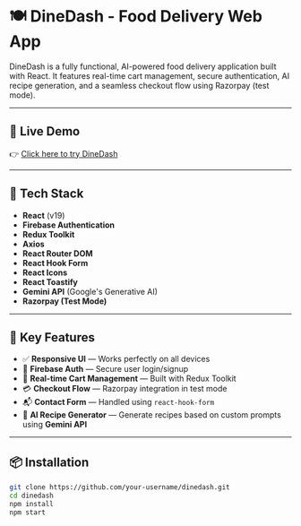 # 🍽️ DineDash - Food Delivery Web App

DineDash is a fully functional, AI-powered food delivery application built with React. It features real-time cart management, secure authentication, AI recipe generation, and a seamless checkout flow using Razorpay (test mode).  

---

## 🚀 Live Demo

👉 [Click here to try DineDash](https://react-food-delivery-app-gamma.vercel.app/)

---

## 🧰 Tech Stack

- **React** (v19)
- **Firebase Authentication**
- **Redux Toolkit**
- **Axios**
- **React Router DOM**
- **React Hook Form**
- **React Icons**
- **React Toastify**
- **Gemini API** (Google's Generative AI)
- **Razorpay (Test Mode)**

---

## 🔑 Key Features

- ✅ **Responsive UI** — Works perfectly on all devices
- 🔐 **Firebase Auth** — Secure user login/signup
- 🛒 **Real-time Cart Management** — Built with Redux Toolkit
- 💳 **Checkout Flow** — Razorpay integration in test mode
- 📬 **Contact Form** — Handled using `react-hook-form`
- 🤖 **AI Recipe Generator** — Generate recipes based on custom prompts using **Gemini API**

---

## 📦 Installation

```bash
git clone https://github.com/your-username/dinedash.git
cd dinedash
npm install
npm start
